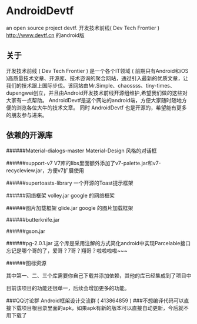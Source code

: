 AndroidDevtf
=======

an open source project devtf.
开发技术前线( Dev Tech Frontier ) http://www.devtf.cn 的android版


关于
------- 
开发技术前线 ( Dev Tech Frontier ) 是一个各个IT领域 ( 前期只有Android和iOS )高质量技术文章、开源库、技术咨询的聚合网站，通过引入最新的优质文章，让我们的技术跟上国际步伐。该网站由Mr.Simple、chaossss、tiny-times、dupengwei创立，并且由Android开发技术前线开源组维护,希望我们做的这些对大家有一点帮助。
AndroidDevtf是这个网站的android端，方便大家随时随地方便的浏览各位大牛的技术文章。
同时 AndroidDevtf 也是开源的，希望能有更多的朋友参与进来。


依赖的开源库
------- 
######Material-dialogs-master
Material-Design 风格的对话框

######support-v7
V7库的libs里面额外添加了v7-palette.jar和v7-recycleview.jar，方便v7扩展使用

######supertoasts-library
一个开源的Toast提示框架

######网络框架 volley.jar
google 的网络框架

######图片加载框架 glide.jar
google 的图片加载框架

######butterknife.jar

######gson.jar

######pg-2.0.1.jar
这个库是采用注解的方式简化android中实现Parcelable接口
忘记是哪个哥的了，爱哥？7哥？翔哥？啦啦啦啦~~~

######图标资源

其中第一、二、三个库需要你自己下载并添加依赖，其他的库已经集成到了项目中

目前该项目的功能还很单一，后续会增加更多的功能。

###QQ讨论群 Android框架设计交流群 ( 413864859 )
###不想编译代码可以直接下载项目根目录里面的apk，如果apk有新的版本可以直接自动更新，今后就不用下载了

